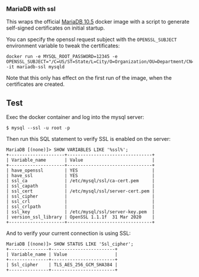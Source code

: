 ### MariaDB with ssl

This wraps the official [MariaDB 10.5](https://hub.docker.com/_/mariadb) docker image with a script to generate self-signed certificates on initial startup.

You can specify the openssl request subject with the `OPENSSL_SUBJECT` environment variable to tweak the certificates:

```
docker run -e MYSQL_ROOT_PASSWORD=12345 -e OPENSSL_SUBJECT="/C=US/ST=State/L=City/O=Organization/OU=Department/CN=server.fqdn" -it mariadb-ssl mysqld
```

Note that this only has effect on the first run of the image, when the certificates are created. 


## Test

Exec the docker container and log into the mysql server:
```
$ mysql --ssl -u root -p
```

Then run this SQL statement to verify SSL is enabled on the server:
```
MariaDB [(none)]> SHOW VARIABLES LIKE '%ssl%';
+---------------------+--------------------------------+
| Variable_name       | Value                          |
+---------------------+--------------------------------+
| have_openssl        | YES                            |
| have_ssl            | YES                            |
| ssl_ca              | /etc/mysql/ssl/ca-cert.pem     |
| ssl_capath          |                                |
| ssl_cert            | /etc/mysql/ssl/server-cert.pem |
| ssl_cipher          |                                |
| ssl_crl             |                                |
| ssl_crlpath         |                                |
| ssl_key             | /etc/mysql/ssl/server-key.pem  |
| version_ssl_library | OpenSSL 1.1.1f  31 Mar 2020    |
+---------------------+--------------------------------+
```

And to verify your current connection is using SSL:
```
MariaDB [(none)]> SHOW STATUS LIKE 'Ssl_cipher';
+---------------+------------------------+
| Variable_name | Value                  |
+---------------+------------------------+
| Ssl_cipher    | TLS_AES_256_GCM_SHA384 |
+---------------+------------------------+
```

